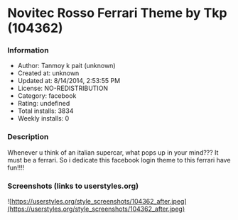 # Novitec Rosso Ferrari Theme by Tkp (104362)

### Information
- Author: Tanmoy k pait (unknown)
- Created at: unknown
- Updated at: 8/14/2014, 2:53:55 PM
- License: NO-REDISTRIBUTION
- Category: facebook
- Rating: undefined
- Total installs: 3834
- Weekly installs: 0


### Description
Whenever u think of an italian supercar, what pops up in your mind???
It must be a ferrari.
So i dedicate this facebook login theme to this ferrari
have fun!!!!


### Screenshots (links to userstyles.org)
![https://userstyles.org/style_screenshots/104362_after.jpeg](https://userstyles.org/style_screenshots/104362_after.jpeg)


